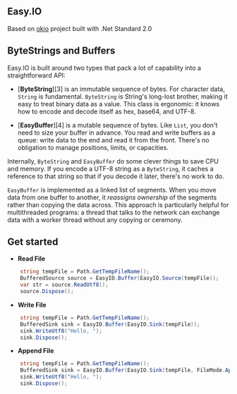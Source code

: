 
## Easy.IO
Based on [okio](https://github.com/square/okio) project built with .Net Standard 2.0

## ByteStrings and Buffers

Easy.IO is built around two types that pack a lot of capability into a straightforward API:

 * [**ByteString**][3] is an immutable sequence of bytes. For character data, `String`
   is fundamental. `ByteString` is String's long-lost brother, making it easy to
   treat binary data as a value. This class is ergonomic: it knows how to encode
   and decode itself as hex, base64, and UTF-8.

 * [**EasyBuffer**][4] is a mutable sequence of bytes. Like `List`, you don't need
   to size your buffer in advance. You read and write buffers as a queue: write
   data to the end and read it from the front. There's no obligation to manage
   positions, limits, or capacities.

Internally, `ByteString` and `EasyBuffer` do some clever things to save CPU and
memory. If you encode a UTF-8 string as a `ByteString`, it caches a reference to
that string so that if you decode it later, there's no work to do.

`EasyBuffer` is implemented as a linked list of segments. When you move data from
one buffer to another, it _reassigns ownership_ of the segments rather than
copying the data across. This approach is particularly helpful for multithreaded
programs: a thread that talks to the network can exchange data with a worker
thread without any copying or ceremony.


## Get started

- **Read File** 
```csharp
	string tempFile = Path.GetTempFileName();
	BufferedSource source = EasyIO.Buffer(EasyIO.Source(tempFile));
	var str = source.ReadUtf8();
	source.Dispose();
```

- **Write File** 
```csharp
	string tempFile = Path.GetTempFileName();
	BufferedSink sink = EasyIO.Buffer(EasyIO.Sink(tempFile));
	sink.WriteUtf8("Hello, ");
	sink.Dispose();
```

- **Append File** 
```csharp
	string tempFile = Path.GetTempFileName();
	BufferedSink sink = EasyIO.Buffer(EasyIO.Sink(tempFile, FileMode.Append));
	sink.WriteUtf8("Hello, ");
	sink.Dispose();
```



